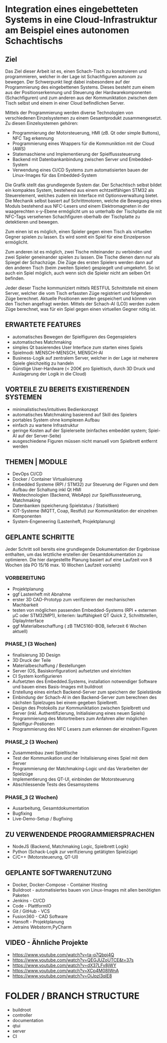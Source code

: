 # Integration eines eingebetteten Systems in eine Cloud-Infrastruktur am Beispiel eines autonomen Schachtischs


## Ziel

Das Ziel dieser Arbeit ist es, einen Schach-Tisch zu konstruieren und programmieren, welcher in der Lage ist Schachfiguren autonom zu bewegen. Der Schwerpunkt liegt dabei insbesondere auf der Programmierung des eingebettenen Systems. Dieses besteht zum einem aus der Positionserkennung und Steuerung der Hardwarekomponenten (Schachfiguren) und zum anderen aus der Kommuniktation zwischen dem Tisch selbst und einem in einer Cloud befindlichen Server.


Mittels der Programmierung werden diverse Technologien von verschiedenen Einzelsystemen zu einem Gesamtprodukt zusammengesetzt.
Zu diesen Einzelsystemen gehören:

* Programmierung der Motorsteuerung, HMI (zB. Qt oder simple Buttons), NFC Tag erkennung
* Programmierung eines Wrappers für die Kommuniktion mit der Cloud (AWS)
* Statemaschiene und Implementierung der Spielflusssteuerung
* Backend mit Datenbankanbindung zwischen Server und Embedded-System
* Verwendung eines CI/CD Systems zum automatisierten bauen der Linux-Images für das Embedded-System




Die Grafik stellt das grundlegende System dar. Der Schachtisch selbst bildet ein kompaktes System, bestehend aus einem echtzeitfähigen STM32 als Steuerelement, welches zudem ein Interface mit Optionsverwaltung bietet. Die Mechanik selbst basiert auf Schrittmotoren, welche die Bewegung eines Moduls bestehend aus NFC-Lesers und einem Elektromagneten in der waagerechten x-y-Ebene ermöglicht um so unterhalb der Tischplatte die mit NFC-Tags versehenen Schachfiguren oberhalb der Tischplatte zu detektieren und bewegen. 

Zum einen ist es möglich, einen Spieler gegen einen Tisch als virtuellen Gegner spielen zu lassen. Es wird somit ein Spiel für eine Einzelperson ermöglicht. 

Zum anderen ist es möglich, zwei Tische miteinander zu verbinden und zwei Spieler geneinander spielen zu lassen. Die Tische dienen dann nur als Spiegel der Schachzüge. Die Züge des ersten Spielers werden dann auf den anderen Tisch (beim zweiten Spieler) gespiegelt und umgekehrt. So ist auch ein Spiel möglich, auch wenn sich die Spieler nicht am selben Ort befinden.

Jeder dieser Tische kommuniziert mittels RESTFUL Schnittstelle mit einem Server, welcher die vom Tisch erfassten Züge registriert und folgenden Züge berechnet. Aktuelle Positionen werden gespeichert und können von den Tischen angefragt werden. Mittels der Schach-AI (LC0) werden zudem Züge berechnet, was für ein Spiel gegen einen virtuellen Gegner nötig ist. 


## ERWARTETE FEATURES

* automatisches Bewegen der Spielfiguren des Gegenspielers
* automatisches Matchmaking
* simples Qt basierendes User Interface zum starten eines Spiels
* Spielmodi: MENSCH-MENSCH, MENSCH-AI
* Business-Logik auf zentralem Server, welcher in der Lage ist meherere Spiele gleichzeitig zu handeln
* Günstige User-Hardware (< 200€ pro Spieltisch, durch 3D Druck und Auslagerung der Logik in die Cloud)


## VORTEILE ZU BEREITS EXISTIERENDEN SYSTEMEN

* minimalistisches/intuitives Bedienkonzept
* automatisches Matchmaking basierend auf Skill des Spielers
* portables System ohne komplexen Aufbau
* einfach zu wartene Infrastruktur
* geringe Kosten auf der Spielerseite (einfaches embeddet system; Spiel-AI auf der Server-Seite)
* ausgeschiedene Figuren müssen nicht manuell vom Spielbrett entfernt werden


## THEMEN | MODULE

* DevOps CI/CD
* Docker / Container Virtualisierung
* Embedded Systeme (RPI / STM32) zur Steuerung der Figuren und dem Aufbau der Schaltung inkl Qt HMI
* Webtechnologien (Backend, WebApp) zur Spielflusssteuerung, Matchmaking
* Datenbanken (speicherung Spielstatus / Statisitken)
* IOT-Systeme (MQTT, Coap, Restful) zur Kommuniktation der einzelnen Komponenten
* System-Engeneering (Lastenheft, Projektplanung)

## GEPLANTE SCHRITTE

Jeder Schritt soll bereits eine grundlegende Dokumentation der Ergebnisse enthalten, um das letztliche erstellen der Gesamtdokumentation zu optimieren. 
Die hier dargestellte Planung basiert auf eine Laufzeit von 8 Wochen (da PO 15/16 max. 10 Wochen Laufzeit vorsieht)


### VORBEREITUNG

* Projektplanung
* ggf Lastenheft mit Abnahme
* erster 3D CAD-Prototyp zum verifizieren der mechanischen Machbarkeit
* testen von möglichen passenden Embedded-Systems (RPI + externen µC oder STM32MP1), kriterien: lauffähigkeit QT Quick 2, Schnittstellen, DiplayInterface
* ggf Materialbeschaffung ( zB TMC5160-BOB, lieferzeit 6 Wochen aktuell)

### PHASE_1 (3 Wochen)

* finalisierung 3D Design
* 3D Druck der Teile
* Materialbeschaffung / Bestellungen
* Server (OS, Basiskonfiguration) aufsetzten und einrichten
* CI System konfigurieren
* Aufsetzten des Embedded.Systems, installation notwendiger Software und bauen eines Basis-Images mit buildroot
* Erstellung eines einfach Backend-Server zum speichern der Spielstände
* Einbindung der Schach-AI in den Backend-Server zum berechnen des nächsten Spielzuges bei einem gegeben Spielbrett.
* Design des Protokolls zur Kommuniktation zwischen Spielbrett und Server (inkl. Authentifizierung, Initialisierung eines neuen Spiels)
* Programmierung des Motortreibers zum Anfahren aller möglichen Spielfigur-Postionen
* Programmierung des NFC Lesers zum erkennen der einzelnen Figuren

### PHASE_2 (3 Wochen)

* Zusammenbau zwei Spieltische
* Test der Kommunikation und der Initalisierung eines Spiel mit dem Server
* Programmierung der Matchmaking-Logic und das Verarbeiten der Spielzüge
* Implementierung des QT-UI, einbinden der Motorsteuerung
* Abschliessende Tests des Gesamsystems

### PHASE_3 (2 Wochen)

* Ausarbeitung, Gesamtdokumentation
* Bugfixing
* Live-Demo-Setup / Bugfixing



  

## ZU VERWENDENDE PROGRAMMIERSPRACHEN

* NodeJS (Backend, Matchmaking Logic, Spielbrett Logik)
* Python (Schack-Logik zur verifizierung getätigten Spielzüge)
* C/C++ (Motorsteuerung, QT-UI)

## GEPLANTE SOFTWARENUTZUNG

* Docker, Docker-Compose - Container Hosting
* Buildroot - automatisiertes bauen von Linux-Images mit allen benötigten Paketen
* Jenkins - CI/CD
* Code - PlattformIO
* Git / GitHub - VCS
* Fusion360 - CAD Software
* Hansoft - Projektplanung
* Jetrains Webstorm,PyCharm





## VIDEO - Ähnliche Projekte

* <https://www.youtube.com/watch?v=ta-q7Qbpj4Q>
* <https://www.youtube.com/watch?v=QEGJUZoUTCE&t=37s>
* <https://www.youtube.com/watch?v=dX37LFv8jWY>
* <https://www.youtube.com/watch?v=XCp4M08IWnA>
* <https://www.youtube.com/watch?v=OjJpzl3qlE8>




# FOLDER / BRANCH STRUCTURE

* buildroot
* controller
* documentation
* qtui
* server
* CI



